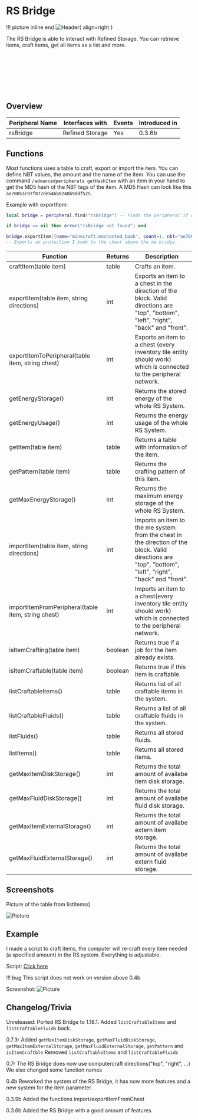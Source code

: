 # RS Bridge

!!! picture inline end
    ![Header](https://srendi.de/wp-content/uploads/2021/04/RS-Bridge.png){ align=right }

The RS Bridge is able to interact with Refined Storage.
You can retrieve items, craft items, get all items as a list and more.

<br><br><br><br><br><br>

## Overview

| Peripheral Name | Interfaces with | Events | Introduced in |
| --------------- | --------------- | ------ | ------------- |
| rsBridge        | Refined Storage | Yes    | 0.3.6b        |

## Functions

Most functions uses a table to craft, export or import the item. You can define NBT values, the amount and the name of the item.
You can use the command `/advancedperipherals getHashItem` with an item in your hand to get the MD5 hash of the NBT tags of the item. A MD5 Hash can look like this `ae70053c97f877de546b0248b9ddf525`.

Example with exportItem:

```lua
local bridge = peripheral.find("rsBridge") -- Finds the peripheral if one is connected

if bridge == nil then error("rsBridge not found") end

bridge.exportItem({name="minecraft:enchanted_book", count=1, nbt="ae70053c97f877de546b0248b9ddf525"}, "UP")
-- Exports an protection I book to the chest above the me bridge.
```

| Function                                      | Returns | Description                                                                                                                                            |
| --------------------------------------------- | ------- | ------------------------------------------------------------------------------------------ |
| craftItem(table item)                         | table   | Crafts an item. |
| exportItem(table item, string directions)     | int     | Exports an item to a chest in the direction of the block. Valid directions are "top", "bottom", "left", "right", "back" and "front". |
| exportItemToPeripheral(table item, string chest)   | int     | Exports an item to a chest (every inventory tile entity should work) which is connected to the peripheral network. |
| getEnergyStorage()                            | int     | Returns the stored energy of the whole RS System. |
| getEnergyUsage()                              | int     | Returns the energy usage of the whole RS System. |
| getItem(table item)                           | table   | Returns a table with information of the item. |
| getPattern(table item)                        | table   | Returns the crafting pattern of this item. |
| getMaxEnergyStorage()                         | int     | Returns the maximum energy storage of the whole RS System. |
| importItem(table item, string directions)     | int     | Imports an item to the me system from the chest in the direction of the block. Valid directions are "top", "bottom", "left", "right", "back" and "front". |
| importItemFromPeripheral(table item, string chest) | int     | Imports an item to a chest(every inventory tile entity should work) which is connected to the peripheral network. |
| isItemCrafting(table item)                    | boolean | Returns true if a job for the item already exists. |
| isItemCraftable(table item)                   | boolean | Returns true if this item is craftable. |
| listCraftableItems()                          | table   | Returns list of all craftable items in the system.
| listCraftableFluids()                         | table   | Returns a list of all craftable fluids in the system.
| listFluids()                                  | table   | Returns all stored fluids. |
| listItems()                                   | table   | Returns all stored items. |
| getMaxItemDiskStorage()                       | int     | Returns the total amount of availabe item disk storage. |
| getMaxFluidDiskStorage()                      | int     | Returns the total amount of availabe fluid disk storage. |
| getMaxItemExternalStorage()                   | int     | Returns the total amount of availabe extern item storage. |
| getMaxFluidExternalStorage()                  | int     | Returns the total amount of availabe extern fluid storage. |

## Screenshots

Picture of the table from listItems()

![Picture](https://srendi.de/wp-content/uploads/2021/02/Bild_2021-02-05_234200.png)

## Example

I made a script to craft items, the computer will re-craft every item needed (a specified amount) in the RS system. Everything is adjustable.

Script: [Click here](https://gist.github.com/Seniorendi/26bd8ecaec400146f2e38790faceead8)

!!! bug
    This script does not work on version above 0.4b

Screenshot:
![Picture](https://srendi.de/wp-content/uploads/2021/02/Bild_2021-02-05_233915.png)

## Changelog/Trivia
Unreleased:
Ported RS Bridge to 1.18.1.
Added `listCraftableItems` and `listCraftableFluids` back.

0.7.3r
Added `getMaxItemDiskStorage`, `getMaxFluidDiskStorage`, `getMaxItemExternalStorage`, `getMaxFluidExternalStorage`, `getPattern` and `isItemCraftble`
Removed `listCraftableItems` and `listCraftableFluids`

0.7r
The RS Bridge does now use computercraft directions("top", "right", ...)
We also changed some function names

0.4b
Reworked the system of the RS Bridge, it has now more features and a new system for the item parameter.

0.3.9b
Added the functions import/exportItemFromChest

0.3.6b
Added the RS Bridge with a good amount of features.
